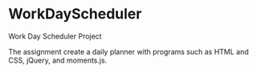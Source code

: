 # WorkDayScheduler
Work Day Scheduler Project

The assignment create a daily planner with programs such as HTML and CSS, jQuery, and moments.js.

